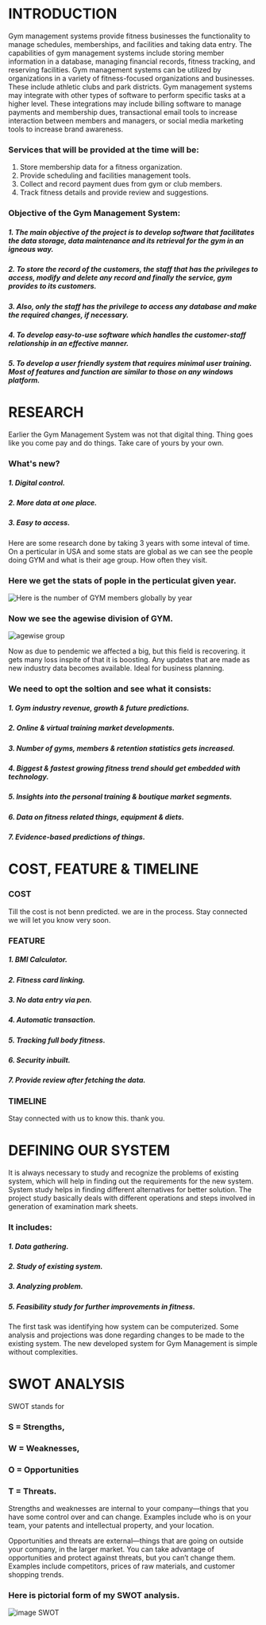 # INTRODUCTION
Gym management systems provide fitness businesses the functionality to manage schedules, memberships, and facilities and taking data entry. The capabilities of gym management systems include storing member information in a database, managing financial records, fitness tracking, and reserving facilities. Gym management systems can be utilized by organizations in a variety of fitness-focused organizations and businesses. These include athletic clubs and park districts. Gym management systems may integrate with other types of software to perform specific tasks at a higher level. These integrations may include billing software to manage payments and membership dues, transactional email tools to increase interaction between members and managers, or social media marketing tools to increase brand awareness.

### Services that will be provided at the time will be:

1. Store membership data for a fitness organization.
2. Provide scheduling and facilities management tools.
3. Collect and record payment dues from gym or club members.
4. Track fitness details and provide review and suggestions.

### Objective of the Gym Management System:
##### 1. The main objective of the project is to develop software that facilitates the data storage, data maintenance and its retrieval for the gym in an igneous way.
##### 2. To store the record of the customers, the staff that has the privileges to access, modify and delete any record and finally the service, gym provides to its customers.
##### 3. Also, only the staff has the privilege to access any database and make the required changes, if necessary.
##### 4. To develop easy-to-use software which handles the customer-staff relationship in an effective manner.
##### 5. To develop a user friendly system that requires minimal user training. Most of features and function are similar to those on any windows platform.


# RESEARCH
Earlier the Gym Management System was not that digital thing. Thing goes like you come pay and do things. Take care of yours by your own.

### What's new?
##### 1. Digital control.
##### 2. More data at one place.
##### 3. Easy to access.

Here are some research done by taking 3 years with some inteval of time. On a perticular in USA and some stats are global as we can see the people doing GYM and what is their age group. How often they visit.


### Here we get the stats of pople in the perticulat given year.

![Here is the number of GYM members globally by year](https://cdn.runrepeat.com/storage/gallery/post/26917/number-of-gym-members-globally-by-year-12849425-720.png)


### Now we see the agewise division of GYM.

![agewise group](https://cdn.runrepeat.com/storage/gallery/post/26917/gym-membership-by-age-12849429-720.png)

Now as due to pendemic we affected a big, but this field is recovering. it gets many loss inspite of that it is boosting. Any updates that are made as new industry data becomes available. Ideal for business planning.

### We need to opt the soltion and see what it consists:

##### 1. Gym industry revenue, growth & future predictions.
##### 2. Online & virtual training market developments.
##### 3. Number of gyms, members & retention statistics gets increased.
##### 4. Biggest & fastest growing fitness trend should get embedded with technology.
##### 5. Insights into the personal training & boutique market segments.
##### 6. Data on fitness related things, equipment & diets.
##### 7. Evidence-based predictions of things.


# COST, FEATURE & TIMELINE

### COST

Till the cost is not benn predicted. we are in the process. Stay connected we will let you know very soon.

### FEATURE

##### 1. BMI Calculator.
##### 2. Fitness card linking.
##### 3. No data entry via pen.
##### 4. Automatic transaction.
##### 5. Tracking full body fitness.
##### 6. Security inbuilt.
##### 7. Provide review after fetching the data.

### TIMELINE
Stay connected with us to know this. thank you.


# DEFINING OUR SYSTEM
It is always necessary to study and recognize the problems of existing system, which will help in finding out the requirements for the new system. System study helps in finding different alternatives for better solution.
The project study basically deals with different operations and steps involved in generation of examination mark sheets. 

### It includes:

##### 1. Data gathering.
##### 2. Study of existing system.
##### 3. Analyzing problem.
##### 5. Feasibility study for further improvements in fitness.

The first task was identifying how system can be computerized. Some analysis and projections was done regarding changes to be made to the existing system.
The new developed system for Gym Management is simple without complexities.

# SWOT ANALYSIS

SWOT stands for 
### S = Strengths, 
### W = Weaknesses, 
### O = Opportunities
### T = Threats.

Strengths and weaknesses are internal to your company—things that you have some control over and can change. Examples include who is on your team, your patents and intellectual property, and your location.

Opportunities and threats are external—things that are going on outside your company, in the larger market. You can take advantage of opportunities and protect against threats, but you can’t change them. Examples include competitors, prices of raw materials, and customer shopping trends.

### Here is pictorial form of my SWOT analysis.

![image SWOT](https://www.linkpicture.com/q/SWOTAnalysisWorksheet.jpg)




